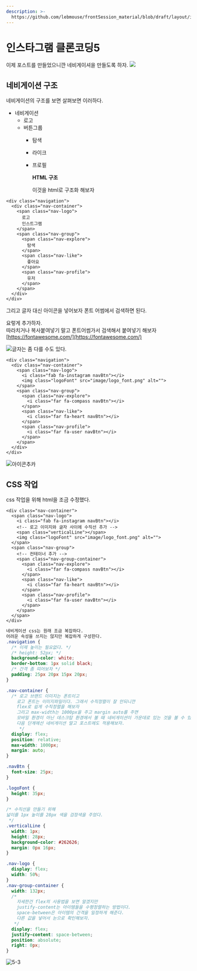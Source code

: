 ```yaml
---
description: >-
  https://github.com/lebmouse/frontSession_material/blob/draft/layout/instagram5.html
---
```


# 인스타그램 클론코딩5

이제 포스트를 만들었으니깐 네비게이셔을 만들도록 하자. ![](../.gitbook/assets/insta-1.png)

## 네비게이션 구조

네비게이션의 구조를 보면 살펴보면 이러하다.

* 네비게이션
  * 로고
  * 버튼그룹
    * 탐색
    * 라이크
    * 프로필

      **HTML 구조**

      이것을 html로 구조화 해보자

```markup
<div class="navigation">
  <div class="nav-container">
    <span class="nav-logo">
      로고
      인스트그램
    </span>
    <span class="nav-group">
      <span class="nav-explore">
        탐색
      </span>
      <span class="nav-like">
        좋아요
      </span>
      <span class="nav-profile">
        유저
      </span>
    </span>
  </div>
</div>
```

그리고 글자 대신 아이콘을 넣어보자 폰트 어썸에서 검색하면 된다.

요렇게 추가하자.  
따라치거나 복사붙여넣기 말고 폰트어썸가서 검색해서 붙여넣기 해보자  
[https://fontawesome.com/](https://fontawesome.com/)

![&#xAE00;&#xC790;&#xB294; &#xC880; &#xB2E4;&#xB97C; &#xC218;&#xB3C4; &#xC788;&#xB2E4;.](../.gitbook/assets/5-1.png)

```markup
<div class="navigation">
  <div class="nav-container">
    <span class="nav-logo">
      <i class="fab fa-instagram navBtn"></i>
      <img class="logoFont" src="image/logo_font.png" alt="">
    </span>
    <span class="nav-group">
      <span class="nav-explore">
        <i class="far fa-compass navBtn"></i>
      </span>
      <span class="nav-like">
        <i class="far fa-heart navBtn"></i>
      </span>
      <span class="nav-profile">
        <i class="far fa-user navBtn"></i>
      </span>
    </span>
  </div>
</div>
```

![&#xC544;&#xC774;&#xCF58;&#xCD94;&#xCE74;](../.gitbook/assets/5-2.png)

## CSS 작업

css 작업을 위해 html을 조금 수정했다.

```markup
<div class="nav-container">
  <span class="nav-logo">
    <i class="fab fa-instagram navBtn"></i>
    <!-- 로고 이미지와 글자 사이에 수직선 추가 -->
    <span class="verticalLine"></span>
    <img class="logoFont" src="image/logo_font.png" alt="">
  </span>
  <span class="nav-group">
    <!-- 컨테이너 추가 -->
    <span class="nav-group-container">
      <span class="nav-explore">
        <i class="far fa-compass navBtn"></i>
      </span>
      <span class="nav-like">
        <i class="far fa-heart navBtn"></i>
      </span>
      <span class="nav-profile">
        <i class="far fa-user navBtn"></i>
      </span>
    </span>
  </span>
</div>
```

```css
네비게이션 css는 원래 조금 복잡하다.
어려운 속성을 쓰지는 않지만 복잡하게 구성한다.
.navigation {
  /* 이제 높이는 필요없다. */
  /* height: 52px; */
  background-color: white;
  border-bottom: 1px solid black;
  /* 간격 좀 띠어보자 */
  padding: 25px 20px 15px 20px;
}

.nav-container {
  /* 로고 브랜드 이미지는 폰트이고
    로고 폰트는 이미지파일이다. 그래서 수직정렬이 잘 안되니깐
    flex로 쉽게 수직정렬을 해보자
    그리고 max-width는 1000px을 주고 margin auto를 주면
    모바일 환경이 아닌 데스크탑 환경에서 볼 때 네비게이션이 가운데로 있는 것을 볼 수 있다.
    다음 단계에선 네비게이션 말고 포스트에도 적용해보자.
     */
  display: flex;
  position: relative;
  max-width: 1000px;
  margin: auto;
}

.navBtn {
  font-size: 25px;
}

.logoFont {
  height: 35px;
}

/* 수직선을 만들기 위해
넓이를 1px 높이를 28px 색을 검정색을 주었다.
 */
.verticalLine {
  width: 1px;
  height: 28px;
  background-color: #262626;
  margin: 0px 16px;
}

.nav-logo {
  display: flex;
  width: 50%;
}
.nav-group-container {
  width: 132px;
  /* 
    자세한건 flex의 사용법을 보면 알겠지만
    justify-content는 아이템들을 수평정렬하는 방법이다.
    space-between은 아이템의 간격을 일정하게 해준다.
    다른 값을 넣어서 눈으로 확인해보자.
   */
  display: flex;
  justify-content: space-between;
  position: absolute;
  right: 0px;
}
```

![5-3](../.gitbook/assets/5-3.png)


